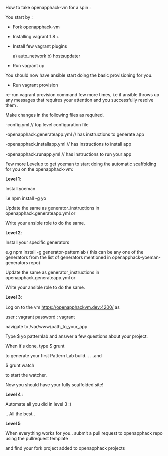 

How to take openapphack-vm for a spin :

You start by :

- Fork openapphack-vm

- Installing vagrant 1.8 +

- Install few vagrant plugins

  a) auto_network
  b) hostsupdater

- Run vagrant up

You should now have ansible start doing the basic provisioning for you.

- Run vagrant provision

re-run vagrant provision command few more times, i.e  if ansible throws up any messages that requires your attention and you successfully resolve them .


Make changes in the following files as required.

 -config.yml // top level configuration file

 -openapphack.generateapp.yml // has instructions to generate app

 -openapphack.installapp.yml  // has instructions to install app

 -openapphack.runapp.yml  // has instructions to run your app



Few more Levelup to get yoeman to start doing the automatic scaffolding for you on the openapphack-vm:

**Level 1**:

Install yoeman

i.e npm install -g yo

Update the same as generator_instructions in  openapphack.generateapp.yml or

Write your ansible role to do the same.

**Level 2**:

Install your specific generators

e.g npm install -g generator-patternlab ( this can be any one of the generators from the list of generators mentioned in openapphack-yoeman-generators repo)

Update the same as generator_instructions in  openapphack.generateapp.yml or

Write your ansible role to do the same.

**Level 3**:

Log on to the vm https://openapphackvm.dev:4200/ as

 user : vagrant
 password : vagrant

navigate to /var/www/path_to_your_app

Type $ yo patternlab
and answer a few questions about your project.

When it's done, type
$ grunt

to generate your first Pattern Lab build…
…and

$ grunt watch

to start the watcher.

Now you should have your fully scaffolded site!

**Level 4** :

Automate all you did in level 3 :)

.. All the best..

**Level 5**

When everything works for you.. submit a pull request to openapphack repo using the pullrequest template

and find your fork project added to openapphack projects
